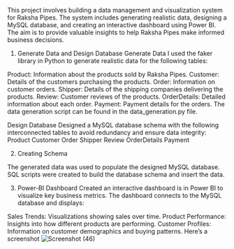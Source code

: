 This project involves building a data management and visualization system for Raksha Pipes. The system includes generating realistic data, designing a MySQL database, and creating an interactive dashboard using Power BI. The aim is to provide valuable insights to help Raksha Pipes make informed business decisions. 

1. Generate Data and Design Database
Generate Data
I used the faker library in Python to generate realistic data for the following tables:

Product: Information about the products sold by Raksha Pipes.
Customer: Details of the customers purchasing the products.
Order: Information on customer orders.
Shipper: Details of the shipping companies delivering the products.
Review: Customer reviews of the products.
OrderDetails: Detailed information about each order.
Payment: Payment details for the orders.
The data generation script can be found in the data_generation.py file.

Design Database
Designed a MySQL database schema with the following interconnected tables to avoid redundancy and ensure data integrity:
Product
Customer
Order
Shipper
Review
OrderDetails
Payment

2. Creating Schema

The generated data was used to populate the designed MySQL database. SQL scripts were created to build the database schema and insert the data.

3. Power-BI Dashboard
Created an interactive dashboard is in Power BI to visualize key business metrics. The dashboard connects to the MySQL database and displays:

Sales Trends: Visualizations showing sales over time.
Product Performance: Insights into how different products are performing.
Customer Profiles: Information on customer demographics and buying patterns.
Here’s a screenshot
![Screenshot (46)](https://github.com/akanksha5300/Raksha-Pipes/assets/156895186/b325b49a-d629-43e6-adb4-a59ba4afc884)




